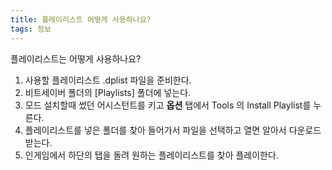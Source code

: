 ```yaml
---
title: 플레이리스트 어떻게 사용하나요?
tags: 정보
---
```


플레이리스트는 어떻게 사용하나요?

1. 사용할 플레이리스트 .dplist 파일을 준비한다.
2. 비트세이버 폴더의 [Playlists] 폴더에 넣는다.
3. 모드 설치할때 썼던 어시스턴트를 키고 **옵션** 탭에서 Tools 의 Install Playlist를 누른다.
4. 플레이리스트를 넣은 폴더를 찾아 들어가서 파일을 선택하고 열면 알아서 다운로드 받는다.
5. 인게임에서 하단의 탭을 돌려 원하는 플레이리스트를 찾아 플레이한다.